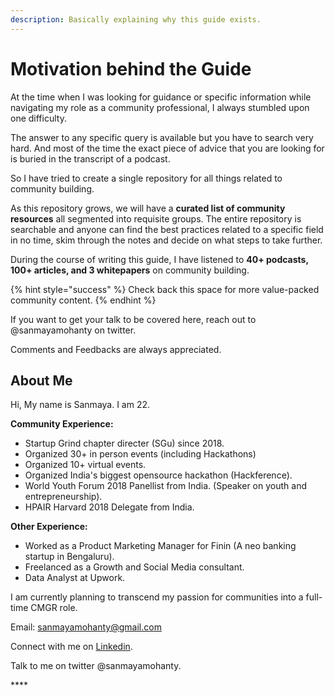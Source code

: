 ```yaml
---
description: Basically explaining why this guide exists.
---
```


# Motivation behind the Guide

At the time when I was looking for guidance or specific information while navigating my role as a community professional, I always stumbled upon one difficulty. 

The answer to any specific query is available but you have to search very hard. And most of the time the exact piece of advice that you are looking for is buried in the transcript of a podcast.

So I have tried to create a single repository for all things related to community building.

As this repository grows, we will have a **curated list of community resources** all segmented into requisite groups. The entire repository is searchable and anyone can find the best practices related to a specific field in no time, skim through the notes and decide on what steps to take further. 

During the course of writing this guide, I have listened to **40+ podcasts, 100+ articles, and 3 whitepapers** on community building.

{% hint style="success" %}
Check back this space for more value-packed community content.
{% endhint %}



If you want to get your talk to be covered here, reach out to @sanmayamohanty on twitter.

Comments and Feedbacks are always appreciated.



## About Me

Hi, My name is Sanmaya. I am 22.

**Community Experience:**

* Startup Grind chapter directer \(SGu\) since 2018.
* Organized 30+ in person events \(including Hackathons\)
* Organized 10+ virtual events.
* Organized India's biggest opensource hackathon \(Hackference\).
* World Youth Forum 2018 Panellist from India. \(Speaker on youth and entrepreneurship\).
* HPAIR Harvard 2018 Delegate from India.

**Other Experience:**

* Worked as a Product Marketing Manager for Finin \(A neo banking startup in Bengaluru\).
* Freelanced as a Growth and Social Media consultant.
* Data Analyst at Upwork.

I am currently planning to transcend my passion for communities into a full-time CMGR role. 

Email: sanmayamohanty@gmail.com

Connect with me on [Linkedin](https://www.linkedin.com/in/sanmayamohanty/).

Talk to me on twitter @sanmayamohanty.

\*\*\*\*

 

